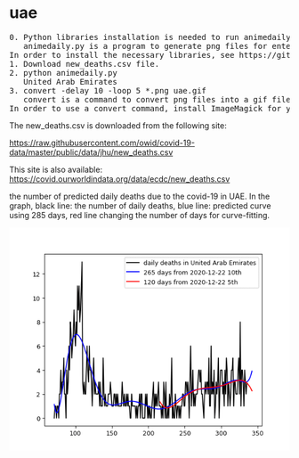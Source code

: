 # uae
<pre>
0. Python libraries installation is needed to run animedaily.py
   animedaily.py is a program to generate png files for entered Country.
In order to install the necessary libraries, see https://github.com/ytakefuji/python-novice
1. Download new_deaths.csv file.
2. python animedaily.py
   United Arab Emirates
3. convert -delay 10 -loop 5 *.png uae.gif
   convert is a command to convert png files into a gif file
In order to use a convert command, install ImageMagick for your OS.
</pre>


The new_deaths.csv is downloaded from the following site: 

https://raw.githubusercontent.com/owid/covid-19-data/master/public/data/jhu/new_deaths.csv

This site is also available: 
https://covid.ourworldindata.org/data/ecdc/new_deaths.csv

the number of predicted daily deaths due to the covid-19 in UAE.
In the graph, black line: the number of daily deaths, blue line: predicted curve using 285 days, red line changing the number of days for curve-fitting.

<img src='uae.gif' height=400 width=600>
